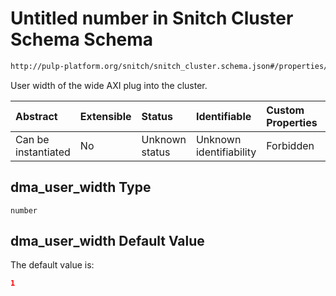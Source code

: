 # Untitled number in Snitch Cluster Schema Schema

```txt
http://pulp-platform.org/snitch/snitch_cluster.schema.json#/properties/dma_user_width
```

User width of the wide AXI plug into the cluster.

| Abstract            | Extensible | Status         | Identifiable            | Custom Properties | Additional Properties | Access Restrictions | Defined In                                                                       |
| :------------------ | :--------- | :------------- | :---------------------- | :---------------- | :-------------------- | :------------------ | :------------------------------------------------------------------------------- |
| Can be instantiated | No         | Unknown status | Unknown identifiability | Forbidden         | Allowed               | none                | [snitch_cluster.schema.json*](snitch_cluster.schema.json "open original schema") |

## dma_user_width Type

`number`

## dma_user_width Default Value

The default value is:

```json
1
```
